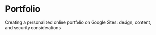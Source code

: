 # Portfolio
Creating a personalized online portfolio on Google Sites: design, content, and security considerations
